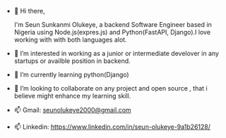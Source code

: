 - 👋 Hi there,   
         
  I'm Seun Sunkanmi Olukeye, a backend Software Engineer based in Nigeria using Node.js(expres.js) and Python(FastAPI, Django).I love working with with both languages     alot.
- 👀 I’m interested in working as a junior or intermediate develover in any startups or availble position in backend.
- 🌱 I’m currently learning python(Django)
- 💞️ I’m looking to collaborate on any project and open source , that i believe might enhance my learning skill.
- 📫 Gmail: seunolukeye2000@gmail.com
- 📫 Linkedin: https://www.linkedin.com/in/seun-olukeye-9a1b26128/



<!---
Olukeye/Olukeye is a ✨ special ✨ repository because its `README.md` (this file) appears on your GitHub profile.
You can click the Preview link to take a look at your changes.
--->
